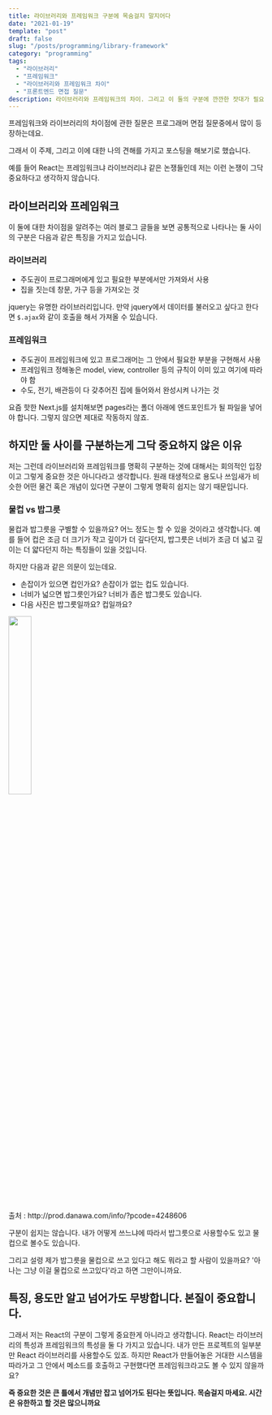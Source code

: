 ```yaml
---
title: 라이브러리와 프레임워크 구분에 목숨걸지 말지어다
date: "2021-01-19"
template: "post"
draft: false
slug: "/posts/programming/library-framework"
category: "programming"
tags:
  - "라이브러리"
  - "프레임워크"
  - "라이브러리와 프레임워크 차이"
  - "프론트엔드 면접 질문"
description: 라이브러리와 프레임워크의 차이. 그리고 이 둘의 구분에 깐깐한 잣대가 필요없는 이유
---
```


프레임워크와 라이브러리의 차이점에 관한 질문은 프로그래머 면접 질문중에서 많이 등장하는데요.

그래서 이 주제, 그리고 이에 대한 나의 견해를 가지고 포스팅을 해보기로 했습니다.

예를 들어 React는 프레임워크냐 라이브러리냐 같은 논쟁들인데 저는 이런 논쟁이 그닥 중요하다고 생각하지 않습니다.

## 라이브러리와 프레임워크

이 둘에 대한 차이점을 알려주는 여러 블로그 글들을 보면 공통적으로 나타나는 둘 사이의 구분은 다음과 같은 특징을 가지고 있습니다.

### 라이브러리

- 주도권이 프로그래머에게 있고 필요한 부분에서만 가져와서 사용
- 집을 짓는데 창문, 가구 등을 가져오는 것

jquery는 유명한 라이브러리입니다. 만약 jquery에서 데이터를 불러오고 싶다고 한다면 `$.ajax`와 같이 호출을 해서 가져올 수 있습니다. 
### 프레임워크

- 주도권이 프레임워크에 있고 프로그래머는 그 안에서 필요한 부분을 구현해서 사용
- 프레임워크 정해놓은 model, view, controller 등의 규칙이 이미 있고 여기에 따라야 함
- 수도, 전기, 배관등이 다 갖추어진 집에 들어와서 완성시켜 나가는 것

요즘 핫한 Next.js를 설치해보면 pages라는 폴더 아래에 엔드포인트가 될 파일을 넣어야 합니다. 그렇지 않으면 제대로 작동하지 않죠.
## 하지만 둘 사이를 구분하는게 그닥 중요하지 않은 이유

저는 그런데 라이브러리와 프레임워크를 명확히 구분하는 것에 대해서는 회의적인 입장이고 그렇게 중요한 것은 아니다라고 생각합니다.
원래 태생적으로 용도나 쓰임새가 비슷한 어떤 물건 혹은 개념이 있다면 구분이 그렇게 명확히 쉽지는 않기 때문입니다.

### 물컵 vs 밥그릇

물컵과 밥그릇을 구별할 수 있을까요? 어느 정도는 할 수 있을 것이라고 생각합니다. 예를 들어 컵은 조금 더 크기가 작고 깊이가 더 깊다던지, 밥그릇은 너비가 조금 더 넓고 깊이는 더 얇다던지 하는 특징들이 있을 것입니다.

하지만 다음과 같은 의문이 있는데요.

- 손잡이가 있으면 컵인가요? 손잡이가 없는 컵도 있습니다.
- 너비가 넓으면 밥그릇인가요? 너비가 좁은 밥그릇도 있습니다.
- 다음 사진은 밥그릇일까요? 컵일까요?

<div class="mb-5">
<img  width="30%"src="https://img.danawa.com/prod_img/500000/606/248/img/4248606_1.jpg?shrink=500:500&_v=20160715143520">
<figcaption>출처 : http://prod.danawa.com/info/?pcode=4248606</figcaption>
</div>

구분이 쉽지는 않습니다. 내가 어떻게 쓰느냐에 따라서 밥그릇으로 사용할수도 있고 물컵으로 볼수도 있습니다.

그리고 설령 제가 밥그릇을 물컵으로 쓰고 있다고 해도 뭐라고 할 사람이 있을까요? '아 나는 그냥 이걸 물컵으로 쓰고있다'라고 하면 그만이니까요.

## 특징, 용도만 알고 넘어가도 무방합니다. 본질이 중요합니다.

그래서 저는 React의 구분이 그렇게 중요한게 아니라고 생각합니다. React는 라이브러리의 특성과 프레임워크의 특성을 둘 다 가지고 있습니다. 내가 만든 프로젝트의 일부분만 React 라이브러리를 사용할수도 있죠. 하지만 React가 만들어놓은 거대한 시스템을 따라가고 그 안에서 메소드를 호출하고 구현했다면 프레임워크라고도 볼 수 있지 않을까요?

**즉 중요한 것은 큰 틀에서 개념만 잡고 넘어가도 된다는 뜻입니다. 목숨걸지 마세요. 시간은 유한하고 할 것은 많으니까요**
